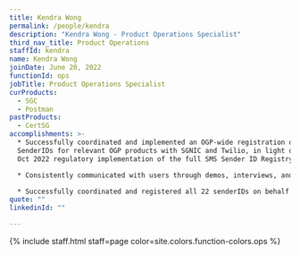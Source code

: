 ```yaml
---
title: Kendra Wong
permalink: /people/kendra
description: "Kendra Wong - Product Operations Specialist"
third_nav_title: Product Operations
staffId: kendra
name: Kendra Wong
joinDate: June 20, 2022
functionId: ops
jobTitle: Product Operations Specialist
curProducts:
  - SGC
  - Postman
pastProducts:
  - CertSG
accomplishments: >-
  * Successfully coordinated and implemented an OGP-wide registration of SMS
  SenderIDs for relevant OGP products with SGNIC and Twilio, in light of IMDA’s
  Oct 2022 regulatory implementation of the full SMS Sender ID Registry Regime

  * Consistently communicated with users through demos, interviews, and incident response discussions, and actively tracked user suggestions and use cases to support product development. Also engaged with new and existing interested users of Postman, resulting in a monthly growth of ~200 Postman users from Oct 2022 to end-Feb 2023

  * Successfully coordinated and registered all 22 senderIDs on behalf of the relevant OGP products with SGNIC and Twilio, involving coordination across multiple products and external stakeholders
quote: ""
linkedinId: ""

---
```


{% include staff.html staff=page color=site.colors.function-colors.ops %}
